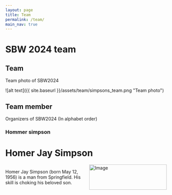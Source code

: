 ```yaml
---
layout: page
title: Team
permalink: /team/
main_nav: true
---
```


# SBW 2024 team

## Team
Team photo of SBW2024

![alt text]({{ site.baseurl }}/assets/team/simpsons_team.png "Team photo")

## Team member
Organizers of SBW2024 (In alphabet order)

### Hommer simpson
<h1 id="two column layout">Homer Jay Simpson</h1>

<div style="display: flex;">
    <div style="flex: 1; padding-right: 10px;">
        <!-- Place your text content here -->
        <p>Homer Jay Simpson (born May 12, 1956) is a man from Springfield. His skill is choking his beloved son.
        </p>
    </div>
    <div style="flex: 1; padding-left: 10px;">
        <img src="{{ site.baseurl }}/assets/team/simpsons_hommer.png" alt="Image" style="width: 100%;">
    </div>
</div>